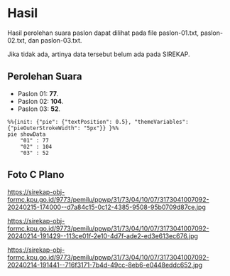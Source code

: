 # Hasil

Hasil perolehan suara paslon dapat dilihat pada file paslon-01.txt, paslon-02.txt, dan paslon-03.txt.

Jika tidak ada, artinya data tersebut belum ada pada SIREKAP.

## Perolehan Suara

 * Paslon 01: **77**.
 * Paslon 02: **104**.
 * Paslon 03: **52**.

```mermaid
%%{init: {"pie": {"textPosition": 0.5}, "themeVariables": {"pieOuterStrokeWidth": "5px"}} }%%
pie showData
    "01" : 77
    "02" : 104
    "03" : 52
```
## Foto C Plano

https://sirekap-obj-formc.kpu.go.id/9773/pemilu/ppwp/31/73/04/10/07/3173041007092-20240215-174000--d7a84c15-0c12-4385-9508-95b0709d87ce.jpg

https://sirekap-obj-formc.kpu.go.id/9773/pemilu/ppwp/31/73/04/10/07/3173041007092-20240214-191429--113ce01f-2e10-4d7f-ade2-ed3e613ec676.jpg

https://sirekap-obj-formc.kpu.go.id/9773/pemilu/ppwp/31/73/04/10/07/3173041007092-20240214-191441--716f3171-7b4d-49cc-8eb6-e0448eddc652.jpg
